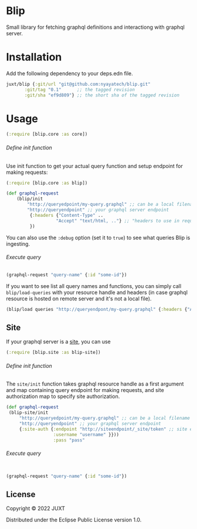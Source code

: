 # Blip

Small library for fetching graphql definitions and interactiong with graphql server.

# Installation

Add the following dependency to your deps.edn file. 

```clj
juxt/blip {:git/url "git@github.com:nyayatech/blip.git"
	   :git/tag "0.1"      ;; the tagged revision 
	   :git/sha "ef9d809"} ;; the short sha of the tagged revision
```

# Usage

```clj
(:require [blip.core :as core])
```

###### Define init function

Use init function to get your actual query function and setup endpoint for making requests:

```clj
(:require [blip.core :as blip])
```

```clj
(def graphql-request
	(blip/init
		"http://queryedpoint/my-query.graphql" ;; can be a local filename or remote URI
		"http://queryendpoint" ;; your graphql server endpoint
		 {:headers {"Content-Type" ..
	               "Accept" "text/html, .."} ;; "headers to use in requests, eq actuall query/mutation requests"
		 })
```

You can also use the `:debug` option (set it to `true`) to see what queries Blip is ingesting.

###### Execute query

```clj
(graphql-request "query-name" {:id "some-id"})
```

If you want to see list all query names and functions, you can simply call `blip/load-queries` with your resource handle and headers (in case graphql resource is hosted on remote server and it's not a local file).

```clj
(blip/load queries "http://queryendpont/my-query.graphql" {:headers {"Accept" "text/html"}})) ;;
```


## Site

If your graphql server is a [site](https://github.com/juxt/site), you can use

```clj
(:require [blip.site :as blip-site])

```
###### Define init function

The `site/init` function takes graphql resource handle as a first argument and map containing query endpoint for making requests, and site authorization map to specify site authorization.

```clj
(def graphql-request
 (blip-site/init
	 "http://queryedpoint/my-query.graphql" ;; can be a local filename or remote URI"
	 "http://queryendpoint" ;; your graphql server endpoint
	 {:site-auth {:endpoint "http://siteendpoint/_site/token" ;; site endpoint to retrieve a token
                  :username "username" }}))
	              :pass "pass"
```

###### Execute query

```clj

(graphql-request "query-name" {:id "some-id"})

```

## License

Copyright © 2022 JUXT

Distributed under the Eclipse Public License version 1.0.

